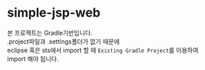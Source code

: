 # simple-jsp-web
본 프로젝트는 Gradle기반입니다.  
.project파일과 .settings폴더가 없기 때문에  
eclipse 혹은 sts에서 import 할 때 `Existing Gradle Project`를 이용하여  
import 해야 됩니다.
